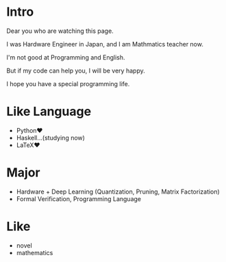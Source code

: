 # Intro
Dear you who are watching this page.

I was Hardware Engineer in Japan, and I am Mathmatics teacher now.

I'm not good at Programming and English.

But if my code can help you, I will be very happy.

I hope you have a special programming life.

# Like Language
- Python♥
- Haskell…(studying now)
- LaTeX♥

# Major
- Hardware + Deep Learning (Quantization, Pruning, Matrix Factorization)
- Formal Verification, Programming Language

# Like
- novel
- mathematics
